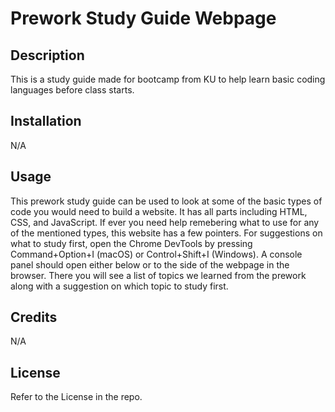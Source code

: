 # Prework Study Guide Webpage

## Description

This is a study guide made for bootcamp from KU to help learn basic coding languages before class starts.

## Installation

N/A

## Usage

This prework study guide can be used to look at some of the basic types of code you would need to build a website. It has all parts including HTML, CSS, and JavaScript. If ever you need help remebering what to use for any of the mentioned types, this website has a few pointers. For suggestions on what to study first, open the Chrome DevTools by pressing Command+Option+I (macOS) or Control+Shift+I (Windows). A console panel should open either below or to the side of the webpage in the browser. There you will see a list of topics we learned from the prework along with a suggestion on which topic to study first.

## Credits

N/A

## License

Refer to the License in the repo.

